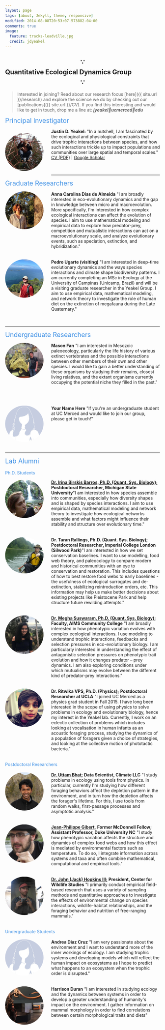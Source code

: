```yaml
---
layout: page
tags: [about, Jekyll, theme, responsive]
modified: 2014-08-08T20:53:07.573882-04:00
comments: true
image:
  feature: tracks-leadville.jpg
  credit: jdyeakel
---
```




<!---
Our group is generally interested in the physical and biological constraints that shape trophic interactions, and how changes in these interactions impact community dynamics over both ecological and evolutionary time. 
We employ both theoretical as well as empirical approaches to address many different aspects of problems that fall within this central focus, including but not limited to:   

* Nonlinear dynamics   
* Stochastic processes   
* Dynamic programming   
* Stable isotopes   
* Historical records
* Paleontological data   



I generally use network-theoretic approaches – combined with empirical measures of interactions e.g. stable isotopic data – to try to understand how species interactions trickle up to impact the structure and functioning of ecological communities. My long-term interests fall into 3 core themes:

* the proximate drivers and ultimate effects of species interactions
* the effects of large-scale (spatial and temporal) factors on community assembly and dis-assembly
* the interplay between landscape structure and population/community dynamics
-->


## $$\because$$ Quantitative Ecological Dynamics Group $$\because$$  

> Interested in joining? Read about our research focus [here]({{ site.url }}/research) and explore the science we do by checking out our [publications]({{ site.url }}/CV). If you find this interesting and would like to get in touch, drop me a line at: ***jyeakel🤖ucmerced🤖edu***   


<span style="text-align=left;font-size:1.5em;color:#4292E5;">Principal Investigator</span>   
<div>
<!-- <p style="float: left;padding-right:25px"><img src="/images/justin-web.jpg" width="125"></p>     -->
  <p style="float: left; padding-right: 25px;"><img src="/images/justin-web.jpg" style="clip-path: ellipse(50% 50%); width: 125px; height: auto;" alt="Justin D. Yeakel bio photo"></p> 
<b>Justin D. Yeakel:</b> "In a nutshell, I am fascinated by the ecological and physiological constraints that drive trophic interactions between species, and how such interactions trickle up to impact populations and communities over large spatial and temporal scales." <a href="{{ site.url }}/CV/Yeakel_CV/Yeakel_CV.pdf" target="_blank">CV (PDF)</a> | <a href="http://scholar.google.com/citations?user=nWHtsZYAAAAJ&hl=en&oi=sra" target="_blank">Google Scholar</a> <BR> <BR>
</div>       

<BR CLEAR="...">

<!-- ---

<span style="text-align=left;font-size:1.5em;color:#4292E5;">Postdoctoral Researchers</span> 
<div>
Check back soon...
</div>     

<BR CLEAR="..."> -->

---

<span style="text-align=left;font-size:1.5em;color:#4292E5;">Graduate Researchers</span> 
<div style="display: flex; align-items: flex-start;">
    <div style="flex-shrink: 0; padding-right: 25px;">
        <img src="/images/anna-web.jpg" style="clip-path: ellipse(50% 50%); width: 125px; height: auto;" alt="Anna Carolina Dias de Almeida bio photo">
    </div>
    <div>
        <b>Anna Carolina Dias de Almeida</b> "I am broadly interested in eco-evolutionary dynamics and the gap in knowledge between micro and macroevolution. More specifically, I'm interested in how complex ecological interactions can affect the evolution of species. I aim to use mathematical modeling and empirical data to explore how predator-prey, competition and mutualistic interactions can act on a macroevolutionary scale, and analyze evolutionary events, such as speciation, extinction, and hybridization."
        <br><br>
    </div>
</div> 

<BR CLEAR="...">

<div style="display: flex; align-items: flex-start;">
    <div style="flex-shrink: 0; padding-right: 25px;">
        <img src="/images/pedro-web.jpg" style="clip-path: ellipse(50% 50%); width: 125px; height: auto;" alt="Pedro Ugarte bio photo">
    </div>
    <div>
        <b>Pedro Ugarte (visiting)</b> "I am interested in deep-time evolutionary dynamics and the ways species interactions and climate shape biodiversity patterns. I am currently completing an MSc in Ecology at the University of Campinas (Unicamp, Brazil) and will be a visiting graduate researcher in the Yeakel Group. I aim to use empirical data, mathematical modeling, and network theory to investigate the role of human diet on the extinction of megafauna during the Late Quaternary."
        <br><br>
    </div>
</div> 

<BR CLEAR="...">

---    

<span style="text-align=left;font-size:1.5em;color:#4292E5;">Undergraduate Researchers</span> 
<div style="display: flex; align-items: flex-start;">
    <div style="flex-shrink: 0; padding-right: 25px;">
      <img src="/images/mason-web.jpg" style="clip-path: ellipse(50% 50%); width: 125px; height: auto;">
    </div>
  <div>
    <b>Mason Fan</b> "I am interested in Mesozoic paleoecology, particularly the life history of various extinct vertebrates and the possible interactions between other members of their own and other species. I would like to gain a better understanding of these organisms by studying their remains, closest living relatives, and the extant organisms currently occupying the potential niche they filled in the past."  <BR> <BR> <BR> <BR>     
  </div> 
</div>     

<BR CLEAR="...">


<div style="display: flex; align-items: flex-start;">
    <div style="flex-shrink: 0; padding-right: 25px;">
      <img src="/images/person.jpg" style="clip-path: ellipse(50% 50%); width: 125px; height: auto;">
    </div>
  <div>
    <b>Your Name Here</b> "If you're an undergraduate student at UC Merced and would like to join our group, please get in touch!"  <BR> <BR> <BR> <BR>     
  </div> 
</div>     

<BR CLEAR="...">

---

<span style="text-align=left;font-size:1.5em;color:#4292E5;">Lab Alumni</span><br><br>
<span style="text-align=left;font-size:1.0em;color:#4292E5;">Ph.D. Students</span>
<div style="display: flex; align-items: flex-start;">
    <div style="flex-shrink: 0; padding-right: 25px;">
      <img src="/images/Irina-web.jpg" style="clip-path: ellipse(50% 50%); width: 125px; height: auto;">
    </div>
<div>
  <b><a href="https://birskisbarros.weebly.com/" target="_blank">Dr. Irina Birskis Barros, Ph.D. (Quant. Sys. Biology);</a></b> <b>Postdoctoral Researcher, Michigan State University</b>"I am interested in how species assemble into communities, especially how diversity shapes and is shaped by species interactions. I aim to use empirical data, mathematical modeling and network theory to investigate how ecological networks assemble and what factors might influence their stability and structure over evolutionary time."  <BR> <BR>     
  </div> 
</div>        

<BR CLEAR="...">   

<div style="display: flex; align-items: flex-start;">
    <div style="flex-shrink: 0; padding-right: 25px;">
      <img src="/images/Taran-web.jpg" style="clip-path: ellipse(50% 50%); width: 125px; height: auto;">
    </div>
<div>
  <b>Dr. Taran Rallings, Ph.D. (Quant. Sys. Biology);</b> <b>Postdoctoral Researcher, Imperial College London (Silwood Park)</b>"I am interested in how we set conservation baselines. I want to use modelling, food web theory, and paleocology to compare modern and historical communities with an eye to  conservation and restoration. This includes questions of how to best restore food webs to early baselines - the usefulness of ecological surrogates and de-extinction, stabilizing reintroduction orders, etc. This information may help us make better decisions about existing projects like Pleistocene Park and help structure future rewilding attempts."  <BR> <BR>     
  </div> 
</div>     

<BR CLEAR="...">   

<div style="display: flex; align-items: flex-start;">
    <div style="flex-shrink: 0; padding-right: 25px;">
      <img src="/images/Megha-web.jpg" style="clip-path: ellipse(50% 50%); width: 125px; height: auto;">
    </div>
<div>  
<b><a href="http://www.meghasuswaram.com" target="_blank">Dr. Megha Suswaram, Ph.D. (Quant. Sys. Biology);</a></b> <b>Faculty, AIMS Community College</b> "I am broadly interested in how phenotypic variation evolves with complex ecological interactions. I use modeling to understand trophic interactions, feedbacks and selection pressures in eco-evolutionary biology.  I am particularly interested in understanding the effect of antagonistic selection pressures on phenotypic trait evolution and how it changes predator – prey dynamics. I am also exploring conditions under which mutualisms may evolve between the different kind of predator-prey interactions."  <BR> <BR>     
  </div> 
</div>      

<BR CLEAR="...">


<div style="display: flex; align-items: flex-start;">
    <div style="flex-shrink: 0; padding-right: 25px;">
    <img src="/images/Ritwika-web2.jpg" style="clip-path: ellipse(50% 50%); width: 125px; height: auto;">
    </div>
<div> 
<b>Dr. Ritwika VPS, Ph.D. (Physics);</b> <b>Postdoctoral Researcher at UCLA</b> "I joined UC Merced as a physics grad student in Fall 2015. I have long been interested in the scope of using physics to solve problems in ecology and evolutionary biology, hence my interest in the Yeakel lab. Currently, I work on an eclectic collection of problems which includes looking at vocalisation in human infants as an acoustic foraging process, studying the dynamics of a population of foragers given a choice of strategies, and looking at the collective motion of phototactic bacteria."  <BR> <BR>     
  </div> 
</div>       

<BR CLEAR="...">

<div style="display: flex; align-items: flex-start;">
<span style="text-align=left;font-size:1.0em;color:#4292E5;">Postdoctoral Researchers</span><br><br>
</div>

<div style="display: flex; align-items: flex-start;">
    <div style="flex-shrink: 0; padding-right: 25px;">
    <img src="/images/Uttam-web.jpg" style="clip-path: ellipse(50% 50%); width: 125px; height: auto;">
    </div>
<div> 
    <b><a href="https://scholar.google.com/citations?user=8AVQ7NgAAAAJ&hl=en" target="_blank">Dr. Uttam Bhat;</a></b> <b>Data Scientist, Climate LLC</b> "I study problems in ecology using tools from physics. In particular, currently I'm studying how different foraging behaviors affect the depletion pattern in the environment, and in turn how the depletion affects the forager's lifetime. For this, I use tools from random walks, first-passage processes and asymptotic analysis."  <BR> <BR>     
  </div> 
</div>      

<BR CLEAR="...">

<div style="display: flex; align-items: flex-start;">
    <div style="flex-shrink: 0; padding-right: 25px;">
    <img src="/images/JP-web.jpg" style="clip-path: ellipse(50% 50%); width: 125px; height: auto;">
    </div>
<div> 
    <b><a href="http://jeanpgibert.weebly.com" target="_blank">Jean-Philippe Gibert,</a></b> <b>Former McDonnell Fellow; Assistant Professor, Duke University NC</b> "I study how phenotypic variation affects the structure and dynamics of complex food webs and how this effect is mediated by environmental factors such as temperature. To do so, I integrate information across systems and taxa and often combine mathematical, computational and empirical tools." <BR> <BR> 
  </div> 
</div>        

<BR CLEAR="...">

<div style="display: flex; align-items: flex-start;">
    <div style="flex-shrink: 0; padding-right: 25px;">
    <img src="/images/Jack-web.jpg" style="clip-path: ellipse(50% 50%); width: 125px; height: auto;">
    </div>
<div> 
    <b><a href="http://jackhopkinswildlife.com" target="_blank">Dr. John (Jack) Hopkins III;</a></b> <b>President, Center for Wildlife Studies</b> "I primarily conduct empirical field-based research that uses a variety of sampling methods and quantitative approaches to investigate the effects of environmental change on species interactions, wildlife-habitat relationships, and the foraging behavior and nutrition of free-ranging mammals." <BR> <BR> 
  </div> 
</div>      

<BR CLEAR="...">

<div style="display: flex; align-items: flex-start;">
<span style="text-align=left;font-size:1.0em;color:#4292E5;">Undergraduate Students</span><br><br>
</div>

<div style="display: flex; align-items: flex-start;">
    <div style="flex-shrink: 0; padding-right: 25px;">
    <img src="/images/person.jpg" style="clip-path: ellipse(50% 50%); width: 125px; height: auto;">
    </div>
<div>     
<b>Andrea Diaz Cruz</b> "I am very passionate about the environment and I want to understand more of the inner workings of ecology. I am studying trophic systems and developing models which will reflect the human impact on ecosystems as I hope to predict what happens to an ecosystem when the trophic order is disrupted."  <BR> <BR> 
  </div> 
</div>     

<BR CLEAR="...">

<div style="display: flex; align-items: flex-start;">
    <div style="flex-shrink: 0; padding-right: 25px;">
    <img src="/images/Harrison-web.jpg" style="clip-path: ellipse(50% 50%); width: 125px; height: auto;">
    </div>
<div>       
<b>Harrison Duran</b> "I am interested in studying ecology and the dynamics between systems in order to develop a greater  understanding of  humanity's impact on the environment. I gather information on mammal morphology in order to find correlations between certain morphological traits and diets"  <BR> <BR>     
  </div> 
</div>     





         

<!---
###Background

I graduated in 2004 from Kent State University in Ohio (my home state) with a degree in Biological Anthropology, a minor in biology, and specializing in outdoor education (I spent two years working at LongAcre Expeditions, and am a graduate of the NOLS Alaska summer course).
After reading Chaos by James Glieck in 2003, and his beautiful descriptions of the Santa Cruz campus, I sent a random email to [Paul Koch](http://www.es.ucsc.edu/~pkoch/), a professor at UCSC specializing in using stable isotopes to study modern and paleo ecosystems.
He ended up offering me a job in the mass spec facility at UCSC, where I worked for two years before becoming a graduate student in the Ecology and Evolutionary Biology Department.   
<br>
While at UCSC, I began working with [Nate Dominy](https://biology.dartmouth.edu/people/nathaniel-j-dominy) in the Anthropology Department and ended up spending 3 field seasons all over sub-Saharan Africa studying mole rats, forest canopies, and fur seals, among other things.
During the latter half of my Ph.D., I began working with [Marc Mangel](http://users.soe.ucsc.edu/~msmangel/) using quantitative approaches to study dietary behaviors and the compensatory dynamics of fish recruitment, finishing my degree in 2012.     
<br>
From 2012-2014, I was a postdoctoral fellow at Simon Fraser University working with Jon Moore on the metapopulation dynamics of aquatic species - specifically those constrained to river watersheds.
I had a great time learning about the insane life-history of salmon, and got to spend a lot of time with people who know those systems inside and out, including [Jon](http://moorelab.wix.com/moorelab), [Mike Beakes](http://scholar.google.ca/citations?user=vB5kMZoAAAAJ&hl=en), [Corey Phillis](http://coreyphillis.github.io), and [Sean Anderson](http://seananderson.ca). 
Not being a specialist in any one system, it was a humbling and exciting experience!   
<br>
As of June, 2014 I began as an Omidyar Postdoctoral Fellow at the Santa Fe Institute in Santa Fe, New Mexico. SFI has no boundaries between disciplines, and I feel lucky to work alongside so many excellent people spanning so many subject areas.
Check out the rest of my website for info on research interests and news of recent work! Thanks for visiting,  
&nbsp;&nbsp;&nbsp;&nbsp;*-JD Yeakel, October 2014*
-->
<!---
My wife Charlene Chow is an artist. [Check out her website here!](http://charleneeliz.wordpress.com)
-->
